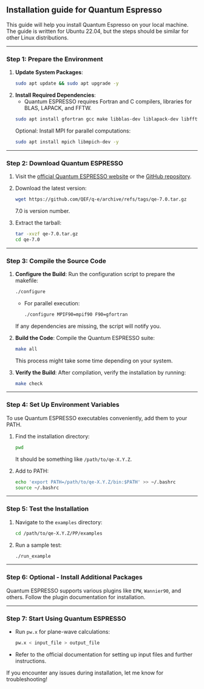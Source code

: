 ## Installation guide for Quantum Espresso

This guide will help you install Quantum Espresso on your local machine. The guide is written for Ubuntu 22.04, but the steps should be similar for other Linux distributions.

---

### Step 1: **Prepare the Environment**
1. **Update System Packages**:
   ```bash
   sudo apt update && sudo apt upgrade -y
   ```
2. **Install Required Dependencies**:
   - Quantum ESPRESSO requires Fortran and C compilers, libraries for BLAS, LAPACK, and FFTW.
   ```bash
   sudo apt install gfortran gcc make libblas-dev liblapack-dev libfftw3-dev -y
   ```
   Optional: Install MPI for parallel computations:
   ```bash
   sudo apt install mpich libmpich-dev -y
   ```

---

### Step 2: **Download Quantum ESPRESSO**
1. Visit the [official Quantum ESPRESSO website](https://www.quantum-espresso.org/) or the [GitHub repository](https://github.com/QEF/q-e).
2. Download the latest version:
   ```bash
   wget https://github.com/QEF/q-e/archive/refs/tags/qe-7.0.tar.gz
   ```
   7.0 is version number.

3. Extract the tarball:
   ```bash
   tar -xvzf qe-7.0.tar.gz
   cd qe-7.0
   ```

---

### Step 3: **Compile the Source Code**
1. **Configure the Build**:
   Run the configuration script to prepare the makefile:
   ```bash
   ./configure
   ```
   - For parallel execution:
     ```bash
     ./configure MPIF90=mpif90 F90=gfortran
     ```
   If any dependencies are missing, the script will notify you.

2. **Build the Code**:
   Compile the Quantum ESPRESSO suite:
   ```bash
   make all
   ```
   This process might take some time depending on your system.

3. **Verify the Build**:
   After compilation, verify the installation by running:
   ```bash
   make check
   ```

---

### Step 4: **Set Up Environment Variables**
To use Quantum ESPRESSO executables conveniently, add them to your PATH.

1. Find the installation directory:
   ```bash
   pwd
   ```
   It should be something like `/path/to/qe-X.Y.Z`.

2. Add to PATH:
   ```bash
   echo 'export PATH=/path/to/qe-X.Y.Z/bin:$PATH' >> ~/.bashrc
   source ~/.bashrc
   ```

---

### Step 5: **Test the Installation**
1. Navigate to the `examples` directory:
   ```bash
   cd /path/to/qe-X.Y.Z/PP/examples
   ```
2. Run a sample test:
   ```bash
   ./run_example
   ```

---

### Step 6: **Optional - Install Additional Packages**
Quantum ESPRESSO supports various plugins like `EPW`, `Wannier90`, and others. Follow the plugin documentation for installation.

---

### Step 7: **Start Using Quantum ESPRESSO**
- Run `pw.x` for plane-wave calculations:
  ```bash
  pw.x < input_file > output_file
  ```
- Refer to the official documentation for setting up input files and further instructions.

If you encounter any issues during installation, let me know for troubleshooting!